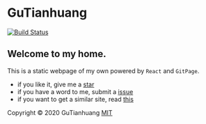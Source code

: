 # GuTianhuang

[![Build Status](https://www.travis-ci.org/Gu-Miao/gu-miao.github.io.svg?branch=dev)](https://www.travis-ci.org/Gu-Miao/gu-miao.github.io)

## Welcome to my home.

This is a static webpage of my own powered by `React` and `GitPage`.

- if you like it, give me a [star](https://github.com/Gu-Miao/gu-miao.github.io)
- if you have a word to me, submit a [issue](https://github.com/Gu-Miao/gu-miao.github.io/issues)
- if you want to get a similar site, read [this](https://github.com/rafrex/spa-github-pages)

Copyright © 2020 GuTianhuang [MIT](https://github.com/Gu-Miao/gu-miao.github.io/blob/dev/LICENSE)
